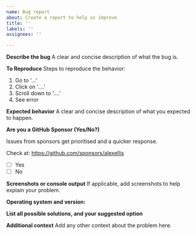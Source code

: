 ```yaml
---
name: Bug report
about: Create a report to help us improve
title: ''
labels: ''
assignees: ''

---
```


**Describe the bug**
A clear and concise description of what the bug is.

**To Reproduce**
Steps to reproduce the behavior:
1. Go to '...'
2. Click on '....'
3. Scroll down to '....'
4. See error

**Expected behavior**
A clear and concise description of what you expected to happen.


**Are you a GitHub Sponsor (Yes/No?)**

Issues from sponsors get prioritised and a quicker response.

Check at: https://github.com/sponsors/alexellis
- [ ] Yes
- [ ] No

**Screenshots or console output**
If applicable, add screenshots to help explain your problem.

**Operating system and version:**


**List all possible solutions, and your suggested option**


**Additional context**
Add any other context about the problem here.
